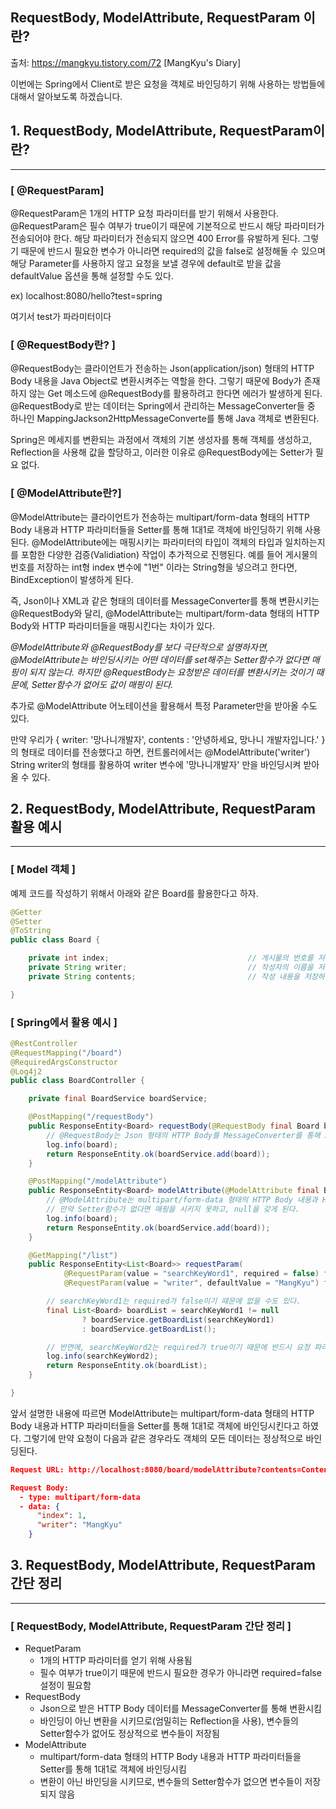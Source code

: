 ## RequestBody, ModelAttribute, RequestParam 이란?

출처: https://mangkyu.tistory.com/72 [MangKyu's Diary]

이번에는 Spring에서 Client로 받은 요청을 객체로 바인딩하기 위해 사용하는 방법들에 대해서 알아보도록 하겠습니다.

## **1. RequestBody, ModelAttribute, RequestParam이란?** 

------

### **[ @RequestParam]**

@RequestParam은 1개의 HTTP 요청 파라미터를 받기 위해서 사용한다. @RequestParam은 필수 여부가 true이기 때문에 기본적으로 반드시 해당 파라미터가 전송되어야 한다. 해당 파라미터가 전송되지 않으면 400 Error를 유발하게 된다. 그렇기 때문에 반드시 필요한 변수가 아니라면 required의 값을 false로 설정해둘 수 있으며 해당 Parameter를 사용하지 않고 요청을 보낼 경우에 default로 받을 값을 defaultValue 옵션을 통해 설정할 수도 있다.

 ex) localhost:8080/hello?test=spring

여기서 test가 파라미터이다 

### **[ @RequestBody란? ]**

@RequestBody는 클라이언트가 전송하는 Json(application/json) 형태의 HTTP Body 내용을 Java Object로 변환시켜주는 역할을 한다. 그렇기 때문에 Body가 존재하지 않는 Get 메소드에 @RequestBody를 활용하려고 한다면 에러가 발생하게 된다. @RequestBody로 받는 데이터는 Spring에서 관리하는 MessageConverter들 중 하나인 MappingJackson2HttpMessageConverte를 통해 Java 객체로 변환된다.

Spring은 메세지를 변환되는 과정에서 객체의 기본 생성자를 통해 객체를 생성하고, Reflection을 사용해 값을 할당하고, 이러한 이유로 @RequestBody에는 Setter가 필요 없다.

 

### **[ @ModelAttribute란?\]**

@ModelAttribute는 클라이언트가 전송하는 multipart/form-data 형태의 HTTP Body 내용과 HTTP 파라미터들을 Setter를 통해 1대1로 객체에 바인딩하기 위해 사용된다. @ModelAttribute에는 매핑시키는 파라미터의 타입이 객체의 타입과 일치하는지를 포함한 다양한 검증(Validiation) 작업이 추가적으로 진행된다. 예를 들어 게시물의 번호를 저장하는 int형 index 변수에 "1번" 이라는 String형을 넣으려고 한다면, BindException이 발생하게 된다.

즉, Json이나 XML과 같은 형태의 데이터를 MessageConverter를 통해 변환시키는 @RequestBody와 달리, @ModelAttribute는 multipart/form-data 형태의 HTTP Body와 HTTP 파라미터들을 매핑시킨다는 차이가 있다.

 

*@ModelAttribute와 @RequestBody를 보다 극단적으로 설명하자면, @ModelAttribute는 바인딩시키는 어떤 데이터를 set해주는 Setter함수가 없다면 매핑이 되지 않는다. 하지만 @RequestBody는 요청받은 데이터를 변환시키는 것이기 때문에, Setter함수가 없어도 값이 매핑이 된다.*

 

추가로 @ModelAttribute 어노테이션을 활용해서 특정 Parameter만을 받아올 수도 있다.

만약 우리가 { writer: '망나니개발자', contents : '안녕하세요, 망나니 개발자입니다.' }의 형태로 데이터를 전송했다고 하면, 컨트롤러에서는 @ModelAttribute('writer') String writer의 형태를 활용하여 writer 변수에 '망나니개발자' 만을 바인딩시켜 받아올 수 있다.

 

 

## 2. RequestBody, ModelAttribute, RequestParam 활용 예시

------

### **[ Model 객체 ]**

예제 코드를 작성하기 위해서 아래와 같은 Board를 활용한다고 하자.

```java
@Getter
@Setter
@ToString
public class Board {

    private int index;                               // 게시물의 번호를 저장하는 변수
    private String writer;                           // 작성자의 이름을 저장하는 변수
    private String contents;                         // 작성 내용을 저장하는 변수

}
```

 

 

### **[ Spring에서 활용 예시 ]**

```java
@RestController
@RequestMapping("/board")
@RequiredArgsConstructor
@Log4j2
public class BoardController {

    private final BoardService boardService;

    @PostMapping("/requestBody")
    public ResponseEntity<Board> requestBody(@RequestBody final Board board) {
        // @RequestBody는 Json 형태의 HTTP Body를 MessageConverter를 통해 Java 객체로 변환시킨다.
        log.info(board);
        return ResponseEntity.ok(boardService.add(board));
    }

    @PostMapping("/modelAttribute")
    public ResponseEntity<Board> modelAttribute(@ModelAttribute final Board board) {
        // @ModelAttribute는 multipart/form-data 형태의 HTTP Body 내용과 HTTP 파라미터들을 1대1로 객체에 바인딩시킨다.
        // 만약 Setter함수가 없다면 매핑을 시키지 못하고, null을 갖게 된다.
        log.info(board);
        return ResponseEntity.ok(boardService.add(board));
    }

    @GetMapping("/list")
    public ResponseEntity<List<Board>> requestParam(
            @RequestParam(value = "searchKeyWord1", required = false) final String searchKeyWord1,
            @RequestParam(value = "writer", defaultValue = "MangKyu") final String searchKeyWord2) {

        // searchKeyWord1는 required가 false이기 때문에 없을 수도 있다.
        final List<Board> boardList = searchKeyWord1 != null
                ? boardService.getBoardList(searchKeyWord1)
                : boardService.getBoardList();

        // 반면에, searchKeyWord2는 required가 true이기 때문에 반드시 요청 파라미터로 존재해야 한다.
        log.info(searchKeyWord2);
        return ResponseEntity.ok(boardList);
    }

}
```

 

 

앞서 설명한 내용에 따르면 ModelAttribute는 multipart/form-data 형태의 HTTP Body 내용과 HTTP 파라미터들을 Setter를 통해 1대1로 객체에 바인딩시킨다고 하였다. 그렇기에 만약 요청이 다음과 같은 경우라도 객체의 모든 데이터는 정상적으로 바인딩된다.

```json
Request URL: http://localhost:8080/board/modelAttribute?contents=Contents

Request Body:
  - type: multipart/form-data
  - data: {
      "index": 1,
      "writer": "MangKyu"
    }
```

 

 

 

## **3. RequestBody, ModelAttribute, RequestParam 간단 정리**

------

### **[ RequestBody, ModelAttribute, RequestParam 간단 정리 ]**

- RequetParam
  - 1개의 HTTP 파라미터를 얻기 위해 사용됨
  - 필수 여부가 true이기 때문에 반드시 필요한 경우가 아니라면 required=false 설정이 필요함
- RequestBody
  - Json으로 받은 HTTP Body 데이터를 MessageConverter를 통해 변환시킴
  - 바인딩이 아닌 변환을 시키므로(엄밀히는 Reflection을 사용), 변수들의 Setter함수가 없어도 정상적으로 변수들이 저장됨 
- ModelAttribute
  - multipart/form-data 형태의 HTTP Body 내용과 HTTP 파라미터들을 Setter를 통해 1대1로 객체에 바인딩시킴
  - 변환이 아닌 바인딩을 시키므로, 변수들의 Setter함수가 없으면 변수들이 저장되지 않음